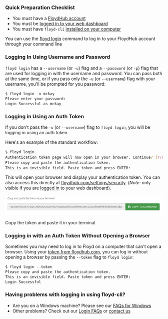 ### Quick Preparation Checklist

- You must have a [FloydHub account](https://www.floydhub.com/signup)
- You must be [logged in to your web dashboard](https://www.floydhub.com/login)
- You must have `floyd-cli` [installed on your computer](install.md)

You can use the [floyd login](../../commands/login.md) command to log in to
your FloydHub account through your command line

### Logging In Using Username and Password

`floyd login` has a `--username` (or `-u`) flag and a `--password` (or `-p`)
flag that are used for logging in with the username and password. You can pass
both at the same time, or if you pass only the `-u` (or `--username`) flag with
your username, you'll be prompted for you password:

```
$ floyd login -u mckay
Please enter your password:
Login Successful as mckay
```

### Logging in Using an Auth Token

If you don't pass the `-u` (or `--username`) flag to `floyd login`, you will be
logging in using an auth token.

Here's an example of the standard workflow:

```bash
$ floyd login
Authentication token page will now open in your browser. Continue? [Y/n]: y
Please copy and paste the authentication token.
This is an invisible field. Paste token and press ENTER:
```

This will open your browser and display your authentication token. You can also
access this directly at
[floydhub.com/settings/security](https://www.floydhub.com/settings/security).
(*Note:* only visible if you are [logged in](https://www.floydhub.com/login) to
your web dashboard).

![Windows 10 Login](../../img/login_token.jpg)

Copy the token and paste it in your terminal.

### Logging in with an Auth Token Without Opening a Browser

Sometimes you may need to log in to Floyd on a computer that can't open a
browser. Using your
[token from floydhub.com](https://www.floydhub.com/settings/security), you can
log in without opening a browser by passing the `--token` flag to
`floyd login`:

```
$ floyd login --token
Please copy and paste the authentication token.
This is an invisible field. Paste token and press ENTER:
Login Successful
```

### Having problems with logging in using floyd-cli?

- Are you on a Windows machine? Please see our [FAQs for Windows](../../faqs/authentication.md#windows)
- Other problems? Check out our [Login FAQs](../../faqs/authentication.md#login) or [contact us](mailto:support@floydhub.com)
